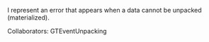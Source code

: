 I represent an error that appears when a data cannot be unpacked (materialized).

Collaborators: GTEventUnpacking
